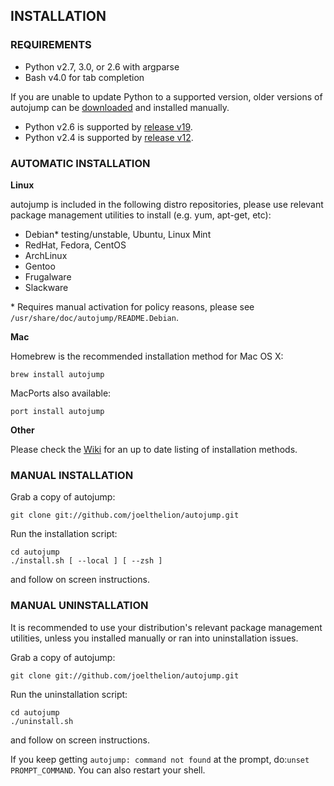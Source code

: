## INSTALLATION

### REQUIREMENTS

- Python v2.7, 3.0, or 2.6 with argparse
- Bash v4.0 for tab completion

If you are unable to update Python to a supported version, older versions of autojump can be [downloaded][dl] and installed manually.

- Python v2.6 is supported by [release v19][v19].
- Python v2.4 is supported by [release v12][v12].

### AUTOMATIC INSTALLATION

**Linux**

autojump is included in the following distro repositories, please use relevant package management utilities to install (e.g. yum, apt-get, etc):

- Debian\* testing/unstable, Ubuntu, Linux Mint
- RedHat, Fedora, CentOS
- ArchLinux
- Gentoo
- Frugalware
- Slackware

\* Requires manual activation for policy reasons, please see ``/usr/share/doc/autojump/README.Debian``.

**Mac**

Homebrew is the recommended installation method for Mac OS X:

    brew install autojump

MacPorts also available:

    port install autojump

**Other**

Please check the [Wiki][wiki] for an up to date listing of installation methods.

### MANUAL INSTALLATION

Grab a copy of autojump:

    git clone git://github.com/joelthelion/autojump.git

Run the installation script:

    cd autojump
    ./install.sh [ --local ] [ --zsh ]

and follow on screen instructions.

### MANUAL UNINSTALLATION

It is recommended to use your distribution's relevant package management utilities, unless you installed manually or ran into uninstallation issues.

Grab a copy of autojump:

    git clone git://github.com/joelthelion/autojump.git

Run the uninstallation script:

    cd autojump
    ./uninstall.sh

and follow on screen instructions.

If you keep getting `autojump: command not found` at the prompt, do:`unset PROMPT_COMMAND`. You can also restart your shell.

[dl]: https://github.com/joelthelion/autojump/downloads
[v12]: https://github.com/downloads/joelthelion/autojump/autojump_v12.tar.gz
[v19]: https://github.com/downloads/joelthelion/autojump/autojump_v19.tar.gz
[wiki]: https://github.com/joelthelion/autojump/wiki
